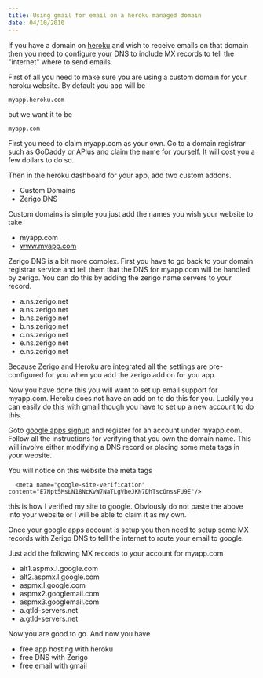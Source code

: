 ```yaml
--- 
title: Using gmail for email on a heroku managed domain
date: 04/10/2010
--- 
```


If you have a domain on [heroku](http://heroku.com) and wish to receive emails on
that domain then you need to configure your DNS to include MX records to tell
the "internet" where to send emails.

First of all you need to make sure you are using a custom domain for your heroku
website. By default you app will be

    myapp.heroku.com

but we want it to be 

    myapp.com

First you need to claim myapp.com as your own. Go to a domain registrar such
as GoDaddy or APlus and claim the name for yourself. It will cost you a few
dollars to do so.

Then in the heroku dashboard for your app, add two custom addons.

* Custom Domains
* Zerigo DNS

Custom domains is simple you just add the names you wish your website to
take

* myapp.com
* www.myapp.com

Zerigo DNS is a bit more complex. First you have to go back to your domain
registrar service and tell them that the DNS for myapp.com will be handled
by zerigo. You can do this by adding the zerigo name servers to your record.

* a.ns.zerigo.net	
* a.ns.zerigo.net	
* b.ns.zerigo.net	
* b.ns.zerigo.net	
* c.ns.zerigo.net	
* e.ns.zerigo.net	
* e.ns.zerigo.net	

Because Zerigo and Heroku are integrated all the settings are pre-configured
for you when you add the zerigo add on for you app.

Now you have done this you will want to set up email support for myapp.com.
Heroku does not have an add on to do this for you. Luckily you can easily
do this with gmail though you have to set up a new account to do this.

Goto [google apps signup](https://www.google.com/a/cpanel/domain/new) and register
for an account under myapp.com. Follow all the instructions for verifying that
you own the domain name. This will involve either modifying a DNS record or placing
some meta tags in your website.

You will notice on this website the meta tags

      <meta name="google-site-verification" content="E7Npt5MsLN18NcKvW7NaTLgVbeJKN7DhTscOnssFU9E"/>

this is how I verified my site to google. Obviously do not paste the above
into your website or I will be able to claim it as my own. 

Once your google apps account is setup you then need to setup some MX records with
Zerigo DNS to tell the internet to route your email to google.

Just add the following MX records to your account for myapp.com

* alt1.aspmx.l.google.com
* alt2.aspmx.l.google.com	
* aspmx.l.google.com	
* aspmx2.googlemail.com	
* aspmx3.googlemail.com
* a.gtld-servers.net
* a.gtld-servers.net

Now you are good to go. And now you have

* free app hosting with heroku
* free DNS with Zerigo
* free email with gmail


